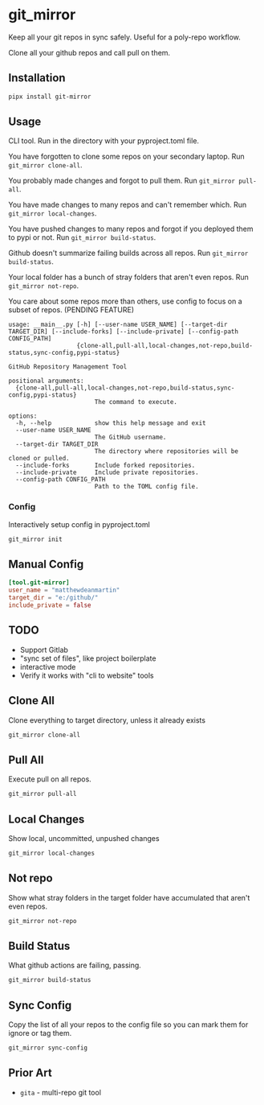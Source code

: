 # git_mirror
Keep all your git repos in sync safely. Useful for a poly-repo workflow.

Clone all your github repos and call pull on them.

## Installation

```bash
pipx install git-mirror
```

## Usage
CLI tool. Run in the directory with your pyproject.toml file.

You have forgotten to clone some repos on your secondary laptop. Run `git_mirror clone-all`.

You probably made changes and forgot to pull them. Run `git_mirror pull-all`.

You have made changes to many repos and can't remember which. Run `git_mirror local-changes`.

You have pushed changes to many repos and forgot if you deployed them to pypi or not. Run `git_mirror build-status`.

Github doesn't summarize failing builds across all repos. Run `git_mirror build-status`.

Your local folder has a bunch of stray folders that aren't even repos. Run `git_mirror not-repo`.

You care about some repos more than others, use config to focus on a subset of repos. (PENDING FEATURE)

```text
usage: __main__.py [-h] [--user-name USER_NAME] [--target-dir TARGET_DIR] [--include-forks] [--include-private] [--config-path CONFIG_PATH]
                   {clone-all,pull-all,local-changes,not-repo,build-status,sync-config,pypi-status}

GitHub Repository Management Tool

positional arguments:
  {clone-all,pull-all,local-changes,not-repo,build-status,sync-config,pypi-status}
                        The command to execute.

options:
  -h, --help            show this help message and exit
  --user-name USER_NAME
                        The GitHub username.
  --target-dir TARGET_DIR
                        The directory where repositories will be cloned or pulled.
  --include-forks       Include forked repositories.
  --include-private     Include private repositories.
  --config-path CONFIG_PATH
                        Path to the TOML config file.
```


###  Config
Interactively setup config in pyproject.toml
```bash
git_mirror init
```

## Manual Config
```toml
[tool.git-mirror]
user_name = "matthewdeanmartin"
target_dir = "e:/github/"
include_private = false
```

## TODO
- Support Gitlab
- "sync set of files", like project boilerplate
- interactive mode
- Verify it works with "cli to website" tools


## Clone All
Clone everything to target directory, unless it already exists
```bash
git_mirror clone-all
```

## Pull All
Execute pull on all repos.
```bash
git_mirror pull-all
```

## Local Changes
Show local, uncommitted, unpushed changes
```bash
git_mirror local-changes
```

## Not repo
Show what stray folders in the target folder have accumulated that aren't even repos.
```bash
git_mirror not-repo
```

## Build Status
What github actions are failing, passing.
```bash
git_mirror build-status
```

## Sync Config
Copy the list of all your repos to the config file so you can mark them for ignore or tag them.
```bash
git_mirror sync-config
```


## Prior Art

- `gita` - multi-repo git tool
